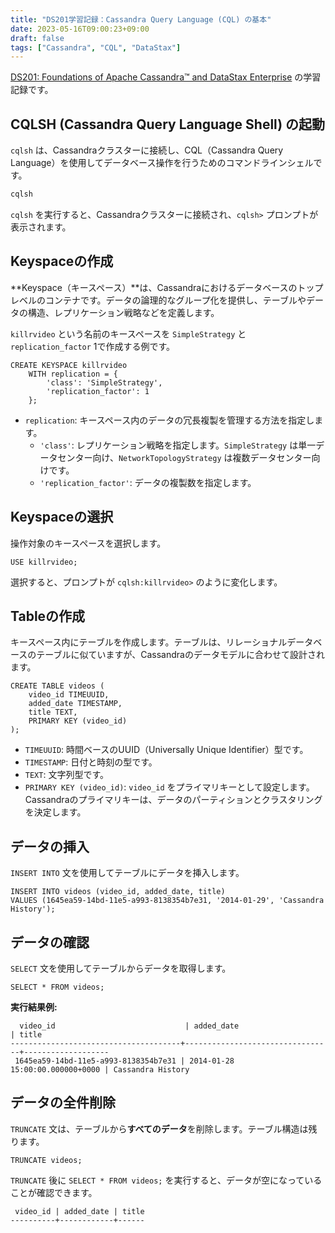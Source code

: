 ```yaml
---
title: "DS201学習記録：Cassandra Query Language (CQL) の基本"
date: 2023-05-16T09:00:23+09:00
draft: false
tags: ["Cassandra", "CQL", "DataStax"] 
---
```

<!--more-->
[DS201: Foundations of Apache Cassandra™ and DataStax Enterprise](https://www.datastax.com/jp/resources/datasheet/ds201-datastax-enterprise-foundations-apache-cassandratm) の学習記録です。

## CQLSH (Cassandra Query Language Shell) の起動

`cqlsh` は、Cassandraクラスターに接続し、CQL（Cassandra Query Language）を使用してデータベース操作を行うためのコマンドラインシェルです。

```bash
cqlsh
```
`cqlsh` を実行すると、Cassandraクラスターに接続され、`cqlsh>` プロンプトが表示されます。

## Keyspaceの作成

**Keyspace（キースペース）**は、Cassandraにおけるデータベースのトップレベルのコンテナです。データの論理的なグループ化を提供し、テーブルやデータの構造、レプリケーション戦略などを定義します。

`killrvideo` という名前のキースペースを `SimpleStrategy` と `replication_factor` 1で作成する例です。

```cql
CREATE KEYSPACE killrvideo
    WITH replication = {
        'class': 'SimpleStrategy',
        'replication_factor': 1
    };
```
-   `replication`: キースペース内のデータの冗長複製を管理する方法を指定します。
    -   `'class'`: レプリケーション戦略を指定します。`SimpleStrategy` は単一データセンター向け、`NetworkTopologyStrategy` は複数データセンター向けです。
    -   `'replication_factor'`: データの複製数を指定します。

## Keyspaceの選択

操作対象のキースペースを選択します。

```cql
USE killrvideo;
```
選択すると、プロンプトが `cqlsh:killrvideo>` のように変化します。

## Tableの作成

キースペース内にテーブルを作成します。テーブルは、リレーショナルデータベースのテーブルに似ていますが、Cassandraのデータモデルに合わせて設計されます。

```cql
CREATE TABLE videos (
    video_id TIMEUUID,
    added_date TIMESTAMP,
    title TEXT,
    PRIMARY KEY (video_id)
);
```
-   `TIMEUUID`: 時間ベースのUUID（Universally Unique Identifier）型です。
-   `TIMESTAMP`: 日付と時刻の型です。
-   `TEXT`: 文字列型です。
-   `PRIMARY KEY (video_id)`: `video_id` をプライマリキーとして設定します。Cassandraのプライマリキーは、データのパーティションとクラスタリングを決定します。

## データの挿入

`INSERT INTO` 文を使用してテーブルにデータを挿入します。

```cql
INSERT INTO videos (video_id, added_date, title)
VALUES (1645ea59-14bd-11e5-a993-8138354b7e31, '2014-01-29', 'Cassandra History');
```

## データの確認

`SELECT` 文を使用してテーブルからデータを取得します。

```cql
SELECT * FROM videos;
```
**実行結果例:**
```
  video_id                             | added_date                      | title
--------------------------------------+---------------------------------+-------------------
 1645ea59-14bd-11e5-a993-8138354b7e31 | 2014-01-28 15:00:00.000000+0000 | Cassandra History
```

## データの全件削除

`TRUNCATE` 文は、テーブルから**すべてのデータ**を削除します。テーブル構造は残ります。

```cql
TRUNCATE videos;
```
`TRUNCATE` 後に `SELECT * FROM videos;` を実行すると、データが空になっていることが確認できます。

```
 video_id | added_date | title
----------+------------+------
```
